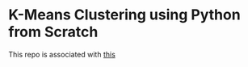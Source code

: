 # K-Means Clustering using Python from Scratch

This repo is associated with [this](https://github.com/Lyallm1/K-Means)
